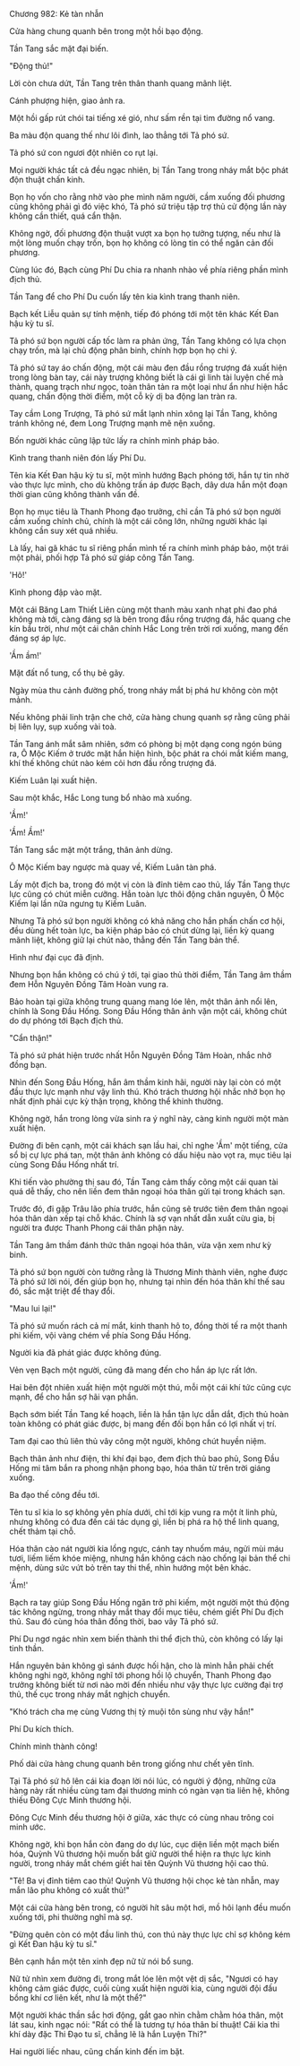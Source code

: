 




Chương 982: Kẻ tàn nhẫn


Cửa hàng chung quanh bên trong một hồi bạo động.

Tần Tang sắc mặt đại biến.

"Động thủ!"

Lời còn chưa dứt, Tần Tang trên thân thanh quang mãnh liệt.

Cánh phượng hiện, giao ảnh ra.

Một hồi gấp rút chói tai tiếng xé gió, như sấm rền tại tim đường nổ vang.

Ba màu độn quang thế như lôi đình, lao thẳng tới Tả phó sứ.

Tả phó sứ con ngươi đột nhiên co rụt lại.

Mọi người khác tất cả đều ngạc nhiên, bị Tần Tang trong nháy mắt bộc phát độn thuật chấn kinh.

Bọn họ vốn cho rằng nhờ vào phe mình năm người, cầm xuống đối phương cũng không phải gì đó việc khó, Tả phó sứ triệu tập trợ thủ cử động lần này không cần thiết, quá cẩn thận.

Không ngờ, đối phương độn thuật vượt xa bọn họ tưởng tượng, nếu như là một lòng muốn chạy trốn, bọn họ không có lòng tin có thể ngăn cản đối phương.

Cùng lúc đó, Bạch cùng Phí Du chia ra nhanh nhào về phía riêng phần mình địch thủ.

Tần Tang để cho Phí Du cuốn lấy tên kia kình trang thanh niên.

Bạch kết Liễu quản sự tính mệnh, tiếp đó phóng tới một tên khác Kết Đan hậu kỳ tu sĩ.

Tả phó sứ bọn người cấp tốc làm ra phản ứng, Tần Tang không có lựa chọn chạy trốn, mà lại chủ động phân binh, chính hợp bọn họ chi ý.

Tả phó sứ tay áo chấn động, một cái màu đen đầu rồng trượng đá xuất hiện trong lòng bàn tay, cái này trượng không biết là cái gì linh tài luyện chế mà thành, quang trạch như ngọc, toàn thân tản ra một loại như ẩn như hiện hắc quang, chấn động thời điểm, một cỗ kỳ dị ba động lan tràn ra.

Tay cầm Long Trượng, Tả phó sứ mắt lạnh nhìn xông lại Tần Tang, không tránh không né, đem Long Trượng mạnh mẽ nện xuống.

Bốn người khác cũng lập tức lấy ra chính mình pháp bảo.

Kình trang thanh niên đón lấy Phí Du.

Tên kia Kết Đan hậu kỳ tu sĩ, một mình hướng Bạch phóng tới, hắn tự tin nhờ vào thực lực mình, cho dù không trấn áp được Bạch, dây dưa hắn một đoạn thời gian cũng không thành vấn đề.

Bọn họ mục tiêu là Thanh Phong đạo trưởng, chỉ cần Tả phó sứ bọn người cầm xuống chính chủ, chính là một cái công lớn, những người khác lại không cần suy xét quá nhiều.

Là lấy, hai gã khác tu sĩ riêng phần mình tế ra chính mình pháp bảo, một trái một phải, phối hợp Tả phó sứ giáp công Tần Tang.

'Hô!'

Kình phong đập vào mặt.

Một cái Băng Lam Thiết Liên cùng một thanh màu xanh nhạt phi đao phá không mà tới, càng đáng sợ là bên trong đầu rồng trượng đá, hắc quang che kín bầu trời, như một cái chân chính Hắc Long trên trời rơi xuống, mang đến đáng sợ áp lực.

'Ầm ầm!'

Mặt đất nổ tung, cổ thụ bẻ gãy.

Ngày mùa thu cảnh đường phố, trong nháy mắt bị phá hư không còn một mảnh.

Nếu không phải linh trận che chở, cửa hàng chung quanh sợ rằng cũng phải bị liên lụy, sụp xuống vài toà.

Tần Tang ánh mắt sâm nhiên, sớm có phòng bị một dạng cong ngón búng ra, Ô Mộc Kiếm ở trước mặt hắn hiện hình, bộc phát ra chói mắt kiếm mang, khí thế không chút nào kém cỏi hơn đầu rồng trượng đá.

Kiếm Luân lại xuất hiện.

Sau một khắc, Hắc Long tung bổ nhào mà xuống.

'Ầm!'

'Ầm! Ầm!'

Tần Tang sắc mặt một trắng, thân ảnh dừng.

Ô Mộc Kiếm bay ngược mà quay về, Kiếm Luân tàn phá.

Lấy một địch ba, trong đó một vị còn là đỉnh tiêm cao thủ, lấy Tần Tang thực lực cũng có chút miễn cưỡng. Hắn toàn lực thôi động chân nguyên, Ô Mộc Kiếm lại lần nữa ngưng tụ Kiếm Luân.

Nhưng Tả phó sứ bọn người không có khả năng cho hắn phấn chấn cơ hội, đều dùng hết toàn lực, ba kiện pháp bảo có chút dừng lại, liền kỳ quang mãnh liệt, không giữ lại chút nào, thẳng đến Tần Tang bản thể.

Hình như đại cục đã định.

Nhưng bọn hắn không có chú ý tới, tại giao thủ thời điểm, Tần Tang âm thầm đem Hỗn Nguyên Đồng Tâm Hoàn vung ra.

Bảo hoàn tại giữa không trung quang mang lóe lên, một thân ảnh nổi lên, chính là Song Đầu Hống. Song Đầu Hống thân ảnh vặn một cái, không chút do dự phóng tới Bạch địch thủ.

"Cẩn thận!"

Tả phó sứ phát hiện trước nhất Hỗn Nguyên Đồng Tâm Hoàn, nhắc nhở đồng bạn.

Nhìn đến Song Đầu Hống, hắn âm thầm kinh hãi, người này lại còn có một đầu thực lực mạnh như vậy linh thú. Khó trách thương hội nhắc nhở bọn họ nhất định phải cực kỳ thận trọng, không thể khinh thường.

Không ngờ, hắn trong lòng vừa sinh ra ý nghĩ này, càng kinh người một màn xuất hiện.

Đường đi bên cạnh, một cái khách sạn lầu hai, chỉ nghe 'Ầm' một tiếng, cửa sổ bị cự lực phá tan, một thân ảnh không có dấu hiệu nào vọt ra, mục tiêu lại cùng Song Đầu Hống nhất trí.

Khi tiến vào phường thị sau đó, Tần Tang cảm thấy cõng một cái quan tài quá dễ thấy, cho nên liền đem thân ngoại hóa thân gửi tại trong khách sạn.

Trước đó, đi gặp Trâu lão phía trước, hắn cũng sẽ trước tiên đem thân ngoại hóa thân dàn xếp tại chỗ khác. Chính là sợ vạn nhất dẫn xuất cừu gia, bị người tra được Thanh Phong cái thân phận này.

Tần Tang âm thầm đánh thức thân ngoại hóa thân, vừa vặn xem như kỳ binh.

Tả phó sứ bọn người còn tưởng rằng là Thương Minh thành viên, nghe được Tả phó sứ lời nói, đến giúp bọn họ, nhưng tại nhìn đến hóa thân khí thế sau đó, sắc mặt triệt để thay đổi.

"Mau lui lại!"

Tả phó sứ muốn rách cả mí mắt, kinh thanh hô to, đồng thời tế ra một thanh phi kiếm, vội vàng chém về phía Song Đầu Hống.

Người kia đã phát giác được không đúng.

Vẻn vẹn Bạch một người, cũng đã mang đến cho hắn áp lực rất lớn.

Hai bên đột nhiên xuất hiện một người một thú, mỗi một cái khí tức cũng cực mạnh, để cho hắn sợ hãi vạn phần.

Bạch sớm biết Tần Tang kế hoạch, liền là hắn tận lực dẫn dắt, địch thủ hoàn toàn không có phát giác được, bị mang đến đối bọn hắn có lợi nhất vị trí.

Tam đại cao thủ liên thủ vây công một người, không chút huyền niệm.

Bạch thân ảnh như điện, thi khí đại bạo, đem địch thủ bao phủ, Song Đầu Hống mi tâm bắn ra phong nhận phong bạo, hóa thân từ trên trời giáng xuống.

Ba đạo thế công đều tới.

Tên tu sĩ kia lo sợ không yên phía dưới, chỉ tới kịp vung ra một ít linh phù, nhưng không có đưa đến cái tác dụng gì, liền bị phá ra hộ thể linh quang, chết thảm tại chỗ.

Hóa thân cào nát người kia lồng ngực, cánh tay nhuốm máu, ngửi mùi máu tươi, liếm liếm khóe miệng, nhưng hắn không cách nào chống lại bản thể chi mệnh, dùng sức vứt bỏ trên tay thi thể, nhìn hướng một bên khác.

'Ầm!'

Bạch ra tay giúp Song Đầu Hống ngăn trở phi kiếm, một người một thú động tác không ngừng, trong nháy mắt thay đổi mục tiêu, chém giết Phí Du địch thủ. Sau đó cùng hóa thân đồng thời, bao vây Tả phó sứ.

Phí Du ngơ ngác nhìn xem biến thành thi thể địch thủ, còn không có lấy lại tinh thần.

Hắn nguyên bản không gì sánh được hối hận, cho là mình hẳn phải chết không nghi ngờ, không nghĩ tới phong hồi lộ chuyển, Thanh Phong đạo trưởng không biết từ nơi nào mời đến nhiều như vậy thực lực cường đại trợ thủ, thế cục trong nháy mắt nghịch chuyển.

"Khó trách cha mẹ cùng Vương thị tỷ muội tôn sùng như vậy hắn!"

Phí Du kích thích.

Chính mình thành công!

Phố dài cửa hàng chung quanh bên trong giống như chết yên tĩnh.

Tại Tả phó sứ hô lên cái kia đoạn lời nói lúc, có người ý động, những cửa hàng này rất nhiều cùng tam đại thương minh có ngàn vạn tia liên hệ, không thiếu Đông Cực Minh thương hội.

Đông Cực Minh đều thương hội ở giữa, xác thực có cùng nhau trông coi minh ước.

Không ngờ, khi bọn hắn còn đang do dự lúc, cục diện liền một mạch biến hóa, Quỳnh Vũ thương hội muốn bắt giữ người thể hiện ra thực lực kinh người, trong nháy mắt chém giết hai tên Quỳnh Vũ thương hội cao thủ.

"Tê! Ba vị đỉnh tiêm cao thủ! Quỳnh Vũ thương hội chọc kẻ tàn nhẫn, may mắn lão phu không có xuất thủ!"

Một cái cửa hàng bên trong, có người hít sâu một hơi, mồ hôi lạnh đều muốn xuống tới, phi thường nghĩ mà sợ.

"Đừng quên còn có một đầu linh thú, con thú này thực lực chỉ sợ không kém gì Kết Đan hậu kỳ tu sĩ."

Bên cạnh hắn một tên xinh đẹp nữ tử nói bổ sung.

Nữ tử nhìn xem đường đi, trong mắt lóe lên một vệt dị sắc, "Ngươi có hay không cảm giác được, cuối cùng xuất hiện người kia, cùng người đội đấu bồng khí cơ liên kết, như là một thể?"

Một người khác thần sắc hơi động, gắt gao nhìn chằm chằm hóa thân, một lát sau, kinh ngạc nói: "Rất có thể là tương tự hóa thân bí thuật! Cái kia thi khí dày đặc Thi Đạo tu sĩ, chẳng lẽ là hắn Luyện Thi?"

Hai người liếc nhau, cũng chấn kinh đến im bặt.





